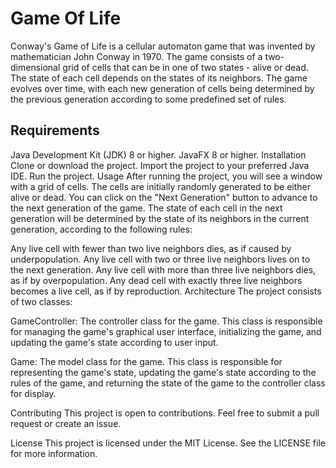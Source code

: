 
# Game Of Life
Conway's Game of Life is a cellular automaton game that was invented by mathematician John Conway in 1970. The game consists of a two-dimensional grid of cells that can be in one of two states - alive or dead. The state of each cell depends on the states of its neighbors. The game evolves over time, with each new generation of cells being determined by the previous generation according to some predefined set of rules.

## Requirements
Java Development Kit (JDK) 8 or higher.
JavaFX 8 or higher.
Installation
Clone or download the project.
Import the project to your preferred Java IDE.
Run the project.
Usage
After running the project, you will see a window with a grid of cells. The cells are initially randomly generated to be either alive or dead. You can click on the "Next Generation" button to advance to the next generation of the game. The state of each cell in the next generation will be determined by the state of its neighbors in the current generation, according to the following rules:

Any live cell with fewer than two live neighbors dies, as if caused by underpopulation.
Any live cell with two or three live neighbors lives on to the next generation.
Any live cell with more than three live neighbors dies, as if by overpopulation.
Any dead cell with exactly three live neighbors becomes a live cell, as if by reproduction.
Architecture
The project consists of two classes:

GameController: The controller class for the game. This class is responsible for managing the game's graphical user interface, initializing the game, and updating the game's state according to user input.

Game: The model class for the game. This class is responsible for representing the game's state, updating the game's state according to the rules of the game, and returning the state of the game to the controller class for display.

Contributing
This project is open to contributions. Feel free to submit a pull request or create an issue.

License
This project is licensed under the MIT License. See the LICENSE file for more information.
